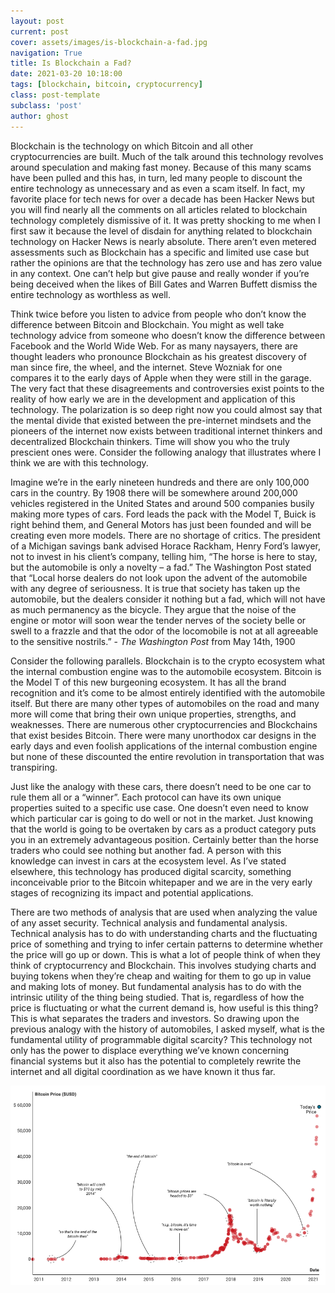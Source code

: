 ```yaml
---
layout: post
current: post
cover: assets/images/is-blockchain-a-fad.jpg
navigation: True
title: Is Blockchain a Fad?
date: 2021-03-20 10:18:00
tags: [blockchain, bitcoin, cryptocurrency]
class: post-template
subclass: 'post'
author: ghost
---
```


Blockchain is the technology on which Bitcoin and all other cryptocurrencies are built. Much of the talk around this technology revolves around speculation and making fast money. Because of this many scams have been pulled and this has, in turn, led many people to discount the entire technology as unnecessary and as even a scam itself. In fact, my favorite place for tech news for over a decade has been Hacker News but you will find nearly all the comments on all articles related to blockchain technology completely dismissive of it. It was pretty shocking to me when I first saw it because the level of disdain for anything related to blockchain technology on Hacker News is nearly absolute. There aren’t even metered assessments such as Blockchain has a specific and limited use case but rather the opinions are that the technology has zero use and has zero value in any context. One can’t help but give pause and really wonder if you’re being deceived when the likes of Bill Gates and Warren Buffett dismiss the entire technology as worthless as well.

Think twice before you listen to advice from people who don’t know the difference between Bitcoin and Blockchain. You might as well take technology advice from someone who doesn’t know the difference between Facebook and the World Wide Web. For as many naysayers, there are thought leaders who pronounce Blockchain as his greatest discovery of man since fire, the wheel, and the internet. Steve Wozniak for one compares it to the early days of Apple when they were still in the garage. The very fact that these disagreements and controversies exist points to the reality of how early we are in the development and application of this technology. The polarization is so deep right now you could almost say that the mental divide that existed between the pre-internet mindsets and the pioneers of the internet now exists between traditional internet thinkers and decentralized Blockchain thinkers. Time will show you who the truly prescient ones were. Consider the following analogy that illustrates where I think we are with this technology.

Imagine we’re in the early nineteen hundreds and there are only 100,000 cars in the country. By 1908 there will be somewhere around 200,000 vehicles registered in the United States and around 500 companies busily making more types of cars. Ford leads the pack with the Model T, Buick is right behind them, and General Motors has just been founded and will be creating even more models. There are no shortage of critics. The president of a Michigan savings bank advised Horace Rackham, Henry Ford’s lawyer, not to invest in his client’s company, telling him, “The horse is here to stay, but the automobile is only a novelty – a fad.” The Washington Post stated that “Local horse dealers do not look upon the advent of the automobile with any degree of seriousness. It is true that society has taken up the automobile, but the dealers consider it nothing but a fad, which will not have as much permanency as the bicycle. They argue that the noise of the engine or motor will soon wear the tender nerves of the society belle or swell to a frazzle and that the odor of the locomobile is not at all agreeable to the sensitive nostrils.” - *The Washington Post* from May 14th, 1900

Consider the following parallels. Blockchain is to the crypto ecosystem what the internal combustion engine was to the automobile ecosystem. Bitcoin is the Model T of this new burgeoning ecosystem. It has all the brand recognition and it’s come to be almost entirely identified with the automobile itself. But there are many other types of automobiles on the road and many more will come that bring their own unique properties, strengths, and weaknesses. There are numerous other cryptocurrencies and Blockchains that exist besides Bitcoin. There were many unorthodox car designs in the early days and even foolish applications of the internal combustion engine but none of these discounted the entire revolution in transportation that was transpiring.

Just like the analogy with these cars, there doesn’t need to be one car to rule them all or a “winner”. Each protocol can have its own unique properties suited to a specific use case. One doesn’t even need to know which particular car is going to do well or not in the market. Just knowing that the world is going to be overtaken by cars as a product category puts you in an extremely advantageous position. Certainly better than the horse traders who could see nothing but another fad. A person with this knowledge can invest in cars at the ecosystem level. As I’ve stated elsewhere, this technology has produced digital scarcity, something inconceivable prior to the Bitcoin whitepaper and we are in the very early stages of recognizing its impact and potential applications.

There are two methods of analysis that are used when analyzing the value of any asset security. Technical analysis and fundamental analysis. Technical analysis has to do with understanding charts and the fluctuating price of something and trying to infer certain patterns to determine whether the price will go up or down. This is what a lot of people think of when they think of cryptocurrency and Blockchain. This involves studying charts and buying tokens when they’re cheap and waiting for them to go up in value and making lots of money. But fundamental analysis has to do with the intrinsic utility of the thing being studied. That is, regardless of how the price is fluctuating or what the current demand is, how useful is this thing? This is what separates the traders and investors. So drawing upon the previous analogy with the history of automobiles, I asked myself, what is the fundamental utility of programmable digital scarcity? This technology not only has the power to displace everything we’ve known concerning financial systems but it also has the potential to completely rewrite the internet and all digital coordination as we have known it thus far.

![image](/assets/images/blog-img.png)
